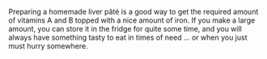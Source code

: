 Preparing a homemade liver pâté is a good way to get the required amount of vitamins A and B topped with a nice amount of iron. If you make a large amount, you can store it in the fridge for quite some time, and you will always have something tasty to eat in times of need ... or when you just must hurry somewhere.